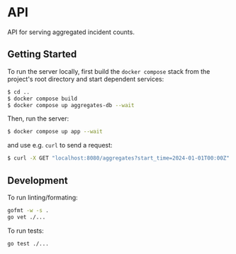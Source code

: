 # API

API for serving aggregated incident counts.


## Getting Started

To run the server locally, first build the `docker compose` stack from the
project's root directory and start dependent services:
```bash
$ cd ..
$ docker compose build
$ docker compose up aggregates-db --wait
```

Then, run the server:
```bash
$ docker compose up app --wait
```

and use e.g. `curl` to send a request:
```bash
$ curl -X GET "localhost:8080/aggregates?start_time=2024-01-01T00:00Z"
```


## Development

To run linting/formating:
```bash
gofmt -w -s .
go vet ./...
```

To run tests:
```bash
go test ./...
```
